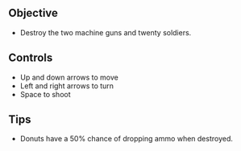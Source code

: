 ## Objective
- Destroy the two machine guns and twenty soldiers.

## Controls
- Up and down arrows to move
- Left and right arrows to turn
- Space to shoot

## Tips
- Donuts have a 50% chance of dropping ammo when destroyed.
